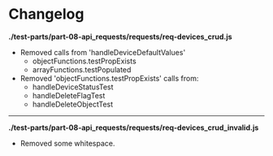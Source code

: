 # Changelog

**./test-parts/part-08-api_requests/requests/req-devices_crud.js**
* Removed calls from 'handleDeviceDefaultValues'
	* objectFunctions.testPropExists
	* arrayFunctions.testPopulated
* Removed 'objectFunctions.testPropExists' calls from:
	* handleDeviceStatusTest
	* handleDeleteFlagTest
	* handleDeleteObjectTest

---

**./test-parts/part-08-api_requests/requests/req-devices_crud_invalid.js**
* Removed some whitespace.